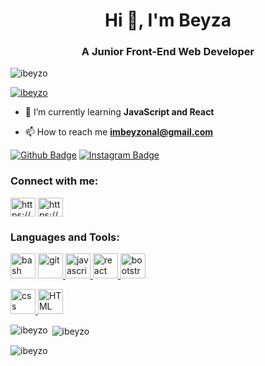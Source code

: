 <h1 align="center">Hi 👋, I'm Beyza</h1>
<h3 align="center">A Junior Front-End Web Developer</h3>

<p align="left"> <img src="https://komarev.com/ghpvc/?username=ibeyzo&label=Profile%20views&color=0e75b6&style=flat" alt="ibeyzo" /> </p>

<p align="left"> <a href="https://github.com/ryo-ma/github-profile-trophy"><img src="https://github-profile-trophy.vercel.app/?username=ibeyzo" alt="ibeyzo" /></a> </p>

- 🌱 I’m currently learning **JavaScript and React**

- 📫 How to reach me **imbeyzonal@gmail.com**

[![Github Badge](https://img.shields.io/badge/-Github-000?style=quare&labelColor=000&logo=Github&logoColor=white&link=link)](https://github.com/ibeyzo) 
[![Instagram Badge](https://img.shields.io/badge/-Instagram-C13584?style=flat-quare&labelColor=C13584&logo=instagram&logoColor=white&link=link)](https://www.instagram.com/imbeyzonal/) 


<h3 align="left">Connect with me:</h3>
<p align="left">
<a href="https://linkedin.com/in/https://www.linkedin.com/in/beyza-onal/" target="blank"><img align="center" src="https://raw.githubusercontent.com/rahuldkjain/github-profile-readme-generator/master/src/images/icons/Social/linked-in-alt.svg" alt="https://www.linkedin.com/in/beyza-onal/" height="30" width="40" /></a>
<a href="https://www.hackerrank.com/https://www.hackerrank.com/imbeyzonal" target="blank"><img align="center" src="https://raw.githubusercontent.com/rahuldkjain/github-profile-readme-generator/master/src/images/icons/Social/hackerrank.svg" alt="https://www.hackerrank.com/imbeyzonal" height="30" width="40" /></a>
</p>

<h3 align="left">Languages and Tools:</h3>
<p align="left"> <a href="https://www.gnu.org/software/bash/" target="_blank" rel="noreferrer"> <img src="https://www.vectorlogo.zone/logos/gnu_bash/gnu_bash-icon.svg" alt="bash" width="40" height="40"/></a> 
<a href="https://git-scm.com/" target="_blank" rel="noreferrer"> <img src="https://www.vectorlogo.zone/logos/git-scm/git-scm-icon.svg" alt="git" width="40" height="40"/> </a> 
<a href="https://javascript.com/" target="_blank" rel="noreferrer"> <img src="https://img.icons8.com/color/48/undefined/javascript--v1.png" alt="javascript" width="40" height="40"/> </a> 
<a href="https://tr.reactjs.org/" target="_blank" rel="noreferrer"> <img src="https://img.icons8.com/plasticine/100/undefined/react.png" alt="react" width="40" height="40"/> </a> 
<a href="https://getbootstrap.com/" target="_blank" rel="noreferrer"> <img src="https://img.icons8.com/color/48/undefined/bootstrap.png" alt="bootstrap" width="40" height="40"/> </a></p>
<a href="https://www.w3schools.com/css/" target="_blank" rel="noreferrer"> <img src="https://img.icons8.com/color/48/undefined/css3.png" alt="css" width="40" height="40"/> </a> 
<a href="https://www.w3schools.com/html/" target="_blank" rel="noreferrer"> <img src="https://img.icons8.com/color/48/undefined/html-5--v1.png" alt="HTML" width="40" height="40"/> </a> 

<p><img align="left" src="https://github-readme-stats.vercel.app/api/top-langs?username=ibeyzo&show_icons=true&locale=en&layout=compact" alt="ibeyzo" /></p>

<p>&nbsp;<img align="center" src="https://github-readme-stats.vercel.app/api?username=ibeyzo&show_icons=true&locale=en" alt="ibeyzo" /></p>

<p><img align="center" src="https://github-readme-streak-stats.herokuapp.com/?user=ibeyzo&" alt="ibeyzo" /></p>

